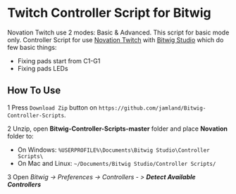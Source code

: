 Twitch Controller Script for Bitwig
=========================

Novation Twitch use 2 modes: Basic & Advanced. This script for basic mode only.
Controller Script for use [Novation Twitch](http://global.novationmusic.com/twitch) with [Bitwig Studio](http://www.bitwig.com/en/bitwig-studio/overview.html) which do few basic things:
+ Fixing pads start from C1-G1
+ Fixing pads LEDs


## How To Use 

1 Press `Download Zip` button on `https://github.com/jamland/Bitwig-Controller-Scripts`.

2 Unzip, open **Bitwig-Controller-Scripts-master** folder and place **Novation** folder to:

- On Windows: `%USERPROFILE%\Documents\Bitwig Studio\Controller Scripts\`
- On Mac and Linux: `~/Documents/Bitwig Studio/Controller Scripts/`

3 Open _Bitwig -> Preferences -> Controllers - > **Detect Available Controllers**_
